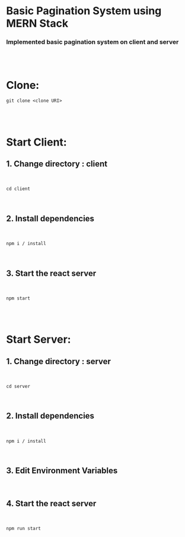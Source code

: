 # Basic Pagination System using MERN Stack

### Implemented basic pagination system on client and server

<br>
<br>

# Clone:

```
git clone <clone URI>
```

<br>
<br>

# Start Client:

## 1. Change directory : client

<br>

```
cd client
```

<br>

## 2. Install dependencies

<br>

```
npm i / install
```

<br>

## 3. Start the react server

<br>

```
npm start
```

<br>
<br>

# Start Server:

## 1. Change directory : server

<br>

```
cd server
```

<br>

## 2. Install dependencies

<br>

```
npm i / install
```

<br>

## 3. Edit Environment Variables

<br>

## 4. Start the react server

<br>

```
npm run start
```

<br>
<br>
